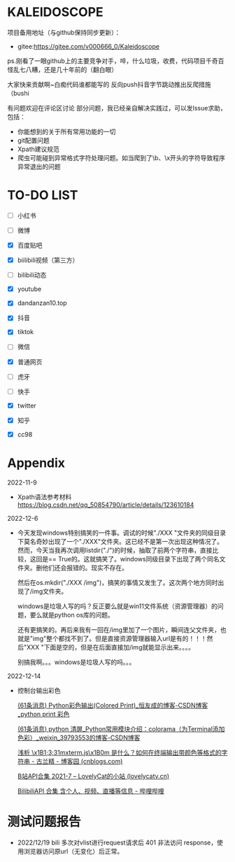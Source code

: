 
# KALEIDOSCOPE
项目备用地址（与github保持同步更新）：
- gitee:https://gitee.com/v000666_0/Kaleidoscope

ps.刚看了一眼github上的主要竞争对手，啐，什么垃圾，收费，代码项目千奇百怪乱七八糟，还是几十年前的（翻白眼）

大家快来贡献啊~白痴代码谁都能写的 反向push抖音字节跳动推出反爬措施（bushi

有问题欢迎在评论区讨论
部分问题，我已经亲自解决实践过，可以发Issue求助，包括：
- 你能想到的关于所有常用功能的一切
- git配置问题
- Xpath建议规范
- 爬虫可能碰到异常格式字符处理问题。如当爬到了\b、\x开头的字符导致程序异常退出的问题



# TO-DO LIST

- [ ] 小红书

- [ ] 微博

- [x] 百度贴吧

- [x] biilibili视频（第三方）

- [ ] bilibili动态

- [x] youtube

- [x] dandanzan10.top

- [x] 抖音

- [x] tiktok

- [ ] 微信

- [x] 普通网页

- [ ] 虎牙

- [ ] 快手

- [x] twitter

- [x] 知乎

- [x] cc98

  

# Appendix
2022-11-9
- Xpath语法参考材料
  https://blog.csdn.net/qq_50854790/article/details/123610184

2022-12-6

- 今天发现windows特别搞笑的一件事。调试的时候"./XXX "文件夹的同级目录下莫名奇妙出现了一个"./XXX"文件夹。这已经不是第一次出现这种情况了。然而，今天当我再次调用listdir("./")的时候，抽取了前两个字符串，直接比较，这回是== True的。这就搞笑了。windows同级目录下出现了两个同名文件夹。删他们还会报错的。现实不存在。

  然后在os.mkdir("./XXX /img")，搞笑的事情又发生了。这次两个地方同时出现了/img文件夹。

  windows是垃圾人写的吗？反正要么就是win11文件系统（资源管理器）的问题，要么就是python os库的问题。

  还有更搞笑的。再后来我有一回在/img里加了一个图片，瞬间连父文件夹，也就是"img"整个都找不到了。但是直接资源管理器输入url是有的！！！然后"XXX "下面是空的，但是在后面直接加/img就能显示出来。。。。

  别搞我啊。。。windows是垃圾人写的吗。。。

2022-12-14

- 控制台输出彩色

  [(61条消息) Python彩色输出(Colored Print)_恒友成的博客-CSDN博客_python print 彩色](https://blog.csdn.net/lx_ros/article/details/122811361)
  
  [(61条消息) python 清屏_Python常用模块介绍：colorama（为Terminal添加色彩）_weixin_39793553的博客-CSDN博客](https://blog.csdn.net/weixin_39793553/article/details/111293598)
  
  [浅析 \x1B1;3;31mxterm.js\x1B0m 是什么？如何在终端输出带颜色等格式的字符串 - 古兰精 - 博客园 (cnblogs.com)](https://www.cnblogs.com/goloving/p/15015053.html)
  
  [B站API合集 2021-7 – LovelyCat的小站 (lovelycatv.cn)](https://lovelycatv.cn/cv88)
  
  [BilibiliAPI 合集 含个人、视频、直播等信息 - 哔哩哔哩](https://www.bilibili.com/read/cv12357091/)



# 测试问题报告

- 2022/12/19 bili 多次对vlist进行request请求后 401 非法访问 response，使用浏览器访问原url（无变化）后正常。